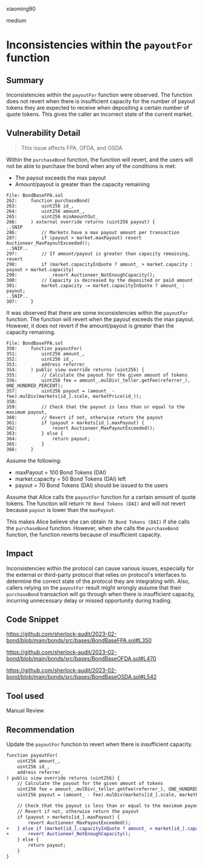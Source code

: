 xiaoming90

medium

# Inconsistencies within the `payoutFor` function

## Summary

Inconsistencies within the `payoutFor` function were observed. The function does not revert when there is insufficient capacity for the number of payout tokens they are expected to receive when depositing a certain number of quote tokens. This gives the caller an incorrect state of the current market.

## Vulnerability Detail

> This issue affects FPA, OFDA, and OSDA

Within the `purchaseBond` function, the function will revert, and the users will not be able to purchase the bond when any of the conditions is met:

- The payout exceeds the max payout
- Amount/payout is greater than the capacity remaining

```solidity
File: BondBaseFPA.sol
262:     function purchaseBond(
263:         uint256 id_,
264:         uint256 amount_,
265:         uint256 minAmountOut_
266:     ) external override returns (uint256 payout) {
..SNIP
286:         // Markets have a max payout amount per transaction
287:         if (payout > market.maxPayout) revert Auctioneer_MaxPayoutExceeded();
..SNIP..
297:         // If amount/payout is greater than capacity remaining, revert
298:         if (market.capacityInQuote ? amount_ > market.capacity : payout > market.capacity)
299:             revert Auctioneer_NotEnoughCapacity();
300:         // Capacity is decreased by the deposited or paid amount
301:         market.capacity -= market.capacityInQuote ? amount_ : payout;
..SNIP..
307:     }
```

It was observed that there are some inconsistencies within the `payoutFor` function. The function will revert when the payout exceeds the max payout. However, it does not revert if the amount/payout is greater than the capacity remaining.

```solidity
File: BondBaseFPA.sol
350:     function payoutFor(
351:         uint256 amount_,
352:         uint256 id_,
353:         address referrer_
354:     ) public view override returns (uint256) {
355:         // Calculate the payout for the given amount of tokens
356:         uint256 fee = amount_.mulDiv(_teller.getFee(referrer_), ONE_HUNDRED_PERCENT);
357:         uint256 payout = (amount_ - fee).mulDiv(markets[id_].scale, marketPrice(id_));
358: 
359:         // Check that the payout is less than or equal to the maximum payout,
360:         // Revert if not, otherwise return the payout
361:         if (payout > markets[id_].maxPayout) {
362:             revert Auctioneer_MaxPayoutExceeded();
363:         } else {
364:             return payout;
365:         }
366:     }
```

Assume the following:

- maxPayout = 100 Bond Tokens (DAI)
- market.capacity = 50 Bond Tokens (DAI) left
- payout = 70 Bond Tokens (DAI) should be issued to the users

Assume that Alice calls the `payoutFor` function for a certain amount of quote tokens. The function will return `70 Bond Tokens (DAI)` and will not revert because `payout` is lower than the `maxPayout`.

This makes Alice believe she can obtain `70 Bond Tokens (DAI)` if she calls the `purchaseBond` function. However, when she calls the `purchaseBond` function, the function reverts because of insufficient capacity.

## Impact

Inconsistencies within the protocol can cause various issues, especially for the external or third-party protocol that relies on protocol's interfaces to determine the correct state of the protocol they are integrating with. Also, callers relying on the `payoutFor` result might wrongly assume that their `purchaseBond` transaction will go through when there is insufficient capacity, incurring unnecessary delay or missed opportunity during trading.

## Code Snippet

https://github.com/sherlock-audit/2023-02-bond/blob/main/bonds/src/bases/BondBaseFPA.sol#L350

https://github.com/sherlock-audit/2023-02-bond/blob/main/bonds/src/bases/BondBaseOFDA.sol#L470

https://github.com/sherlock-audit/2023-02-bond/blob/main/bonds/src/bases/BondBaseOSDA.sol#L542

## Tool used

Manual Review

## Recommendation

Update the `payoutFor` function to revert when there is insufficient capacity.

```diff
function payoutFor(
    uint256 amount_,
    uint256 id_,
    address referrer_
) public view override returns (uint256) {
    // Calculate the payout for the given amount of tokens
    uint256 fee = amount_.mulDiv(_teller.getFee(referrer_), ONE_HUNDRED_PERCENT);
    uint256 payout = (amount_ - fee).mulDiv(markets[id_].scale, marketPrice(id_));

    // Check that the payout is less than or equal to the maximum payout,
    // Revert if not, otherwise return the payout
    if (payout > markets[id_].maxPayout) {
        revert Auctioneer_MaxPayoutExceeded();
+   } else if (market[id_].capacityInQuote ? amount_ > market[id_].capacity : payout > market[id_].capacity) {
+		revert Auctioneer_NotEnoughCapacity();
    } else {
        return payout;
    }
}
```